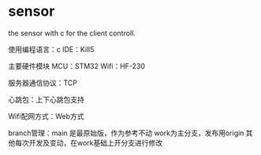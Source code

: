 # sensor
the sensor with c for the client controll.

使用编程语言：c
IDE：Kill5

主要硬件模块
 MCU：STM32
 Wifi：HF-230

服务器通信协议：TCP

心跳包：上下心跳包支持

Wifi配网方式：Web方式

branch管理：main 是最原始版，作为参考不动
            work为主分支，发布用origin
            其他每次开发及变动，在work基础上开分支进行修改
            
